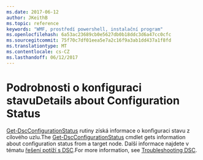 ```yaml
---
ms.date: 2017-06-12
author: JKeithB
ms.topic: reference
keywords: "WMF, prostředí powershell, instalační program"
ms.openlocfilehash: 6a53ac23689cb0e5627db0b18ddc3d6a47cc0cfc
ms.sourcegitcommit: 75f70c7df01eea5e7a2c16f9a3ab1dd437a1f8fd
ms.translationtype: MT
ms.contentlocale: cs-CZ
ms.lasthandoff: 06/12/2017
---
```

# <a name="details-about-configuration-status"></a><span data-ttu-id="2cb4e-102">Podrobnosti o konfiguraci stavu</span><span class="sxs-lookup"><span data-stu-id="2cb4e-102">Details about Configuration Status</span></span>

<span data-ttu-id="2cb4e-103">[Get-DscConfigurationStatus](https://technet.microsoft.com/library/mt517868.aspx) rutiny získá informace o konfiguraci stavu z cílového uzlu.</span><span class="sxs-lookup"><span data-stu-id="2cb4e-103">The [Get-DscConfigurationStatus](https://technet.microsoft.com/library/mt517868.aspx) cmdlet gets information about configuration status from a target node.</span></span> <span data-ttu-id="2cb4e-104">Další informace najdete v tématu [řešení potíží s DSC](https://msdn.microsoft.com/powershell/dsc/troubleshooting).</span><span class="sxs-lookup"><span data-stu-id="2cb4e-104">For more information, see [Troubleshooting DSC](https://msdn.microsoft.com/powershell/dsc/troubleshooting).</span></span>

